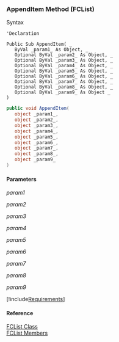 ﻿### AppendItem Method (FCList)

Syntax

```vbnet
'Declaration

Public Sub AppendItem( _
   ByVal _param1_ As Object, _
   Optional ByVal _param2_ As Object, _
   Optional ByVal _param3_ As Object, _
   Optional ByVal _param4_ As Object, _
   Optional ByVal _param5_ As Object, _
   Optional ByVal _param6_ As Object, _
   Optional ByVal _param7_ As Object, _
   Optional ByVal _param8_ As Object, _
   Optional ByVal _param9_ As Object _
) 
```

```csharp
public void AppendItem( 
   object _param1_,
   object _param2_,
   object _param3_,
   object _param4_,
   object _param5_,
   object _param6_,
   object _param7_,
   object _param8_,
   object _param9_
)
```

#### Parameters

_param1_

_param2_

_param3_

_param4_

_param5_

_param6_

_param7_

_param8_

_param9_

[!include[Requirements](../partials/requirements.md)]

#### Reference

[FCList Class](FChoice.Foundation.Clarify.Compatibility~FChoice.Foundation.Clarify.Compatibility.FCList.md)  
[FCList Members](FChoice.Foundation.Clarify.Compatibility~FChoice.Foundation.Clarify.Compatibility.FCList_members.md)